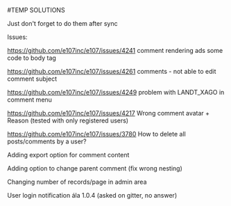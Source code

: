  #TEMP SOLUTIONS

 Just don't forget to do them after sync


 Issues:

https://github.com/e107inc/e107/issues/4241 comment rendering ads some code to body tag

https://github.com/e107inc/e107/issues/4261 comments - not able to edit comment subject 

https://github.com/e107inc/e107/issues/4249 problem with LANDT_XAGO in comment menu 

https://github.com/e107inc/e107/issues/4217 Wrong comment avatar + Reason  (tested with only registered users)

https://github.com/e107inc/e107/issues/3780 How to delete all posts/comments by a user?  

Adding export option for comment content

Adding option to change parent comment (fix wrong nesting)

Changing number of records/page in admin area

User login notification ála 1.0.4 (asked on gitter, no answer)

 